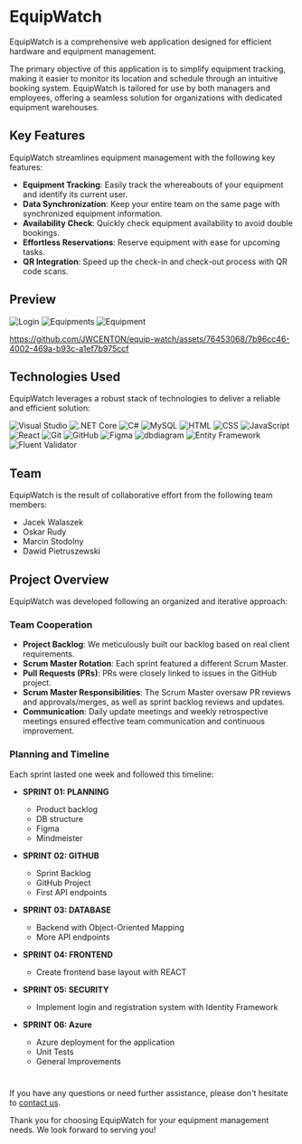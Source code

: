 # EquipWatch

EquipWatch is a comprehensive web application designed for efficient hardware and equipment management.

<!-- ![EquipWatch Logo](insert_url_to_logo_here) -->

The primary objective of this application is to simplify equipment tracking, making it easier to monitor its location and schedule through an intuitive booking system. EquipWatch is tailored for use by both managers and employees, offering a seamless solution for organizations with dedicated equipment warehouses.

## Key Features

EquipWatch streamlines equipment management with the following key features:

- **Equipment Tracking**: Easily track the whereabouts of your equipment and identify its current user.
- **Data Synchronization**: Keep your entire team on the same page with synchronized equipment information.
- **Availability Check**: Quickly check equipment availability to avoid double bookings.
- **Effortless Reservations**: Reserve equipment with ease for upcoming tasks.
- **QR Integration**: Speed up the check-in and check-out process with QR code scans.

## Preview

![Login](https://github.com/JWCENTON/equip-watch/assets/76453068/6cb19ba6-9895-4248-b2d7-4432d4b000eb)
![Equipments](https://github.com/JWCENTON/equip-watch/assets/76453068/a6ca7551-34ca-4114-8650-45939a259107)
![Equipment](https://github.com/JWCENTON/equip-watch/assets/76453068/91f3ab22-29e7-4e84-a552-e38feb355692)

https://github.com/JWCENTON/equip-watch/assets/76453068/7b96cc46-4002-469a-b93c-a1ef7b975ccf

## Technologies Used

EquipWatch leverages a robust stack of technologies to deliver a reliable and efficient solution:

![Visual Studio](https://img.shields.io/badge/Visual%20Studio-5C2D91.svg?style=for-the-badge&logo=visual-studio&logoColor=white)
![.NET Core](https://img.shields.io/badge/.NET%20Core-5C2D91?style=for-the-badge&logo=.net&logoColor=white)
![C#](https://img.shields.io/badge/C%23-5C2D91?style=for-the-badge&logo=c-sharp&logoColor=white)
![MySQL](https://img.shields.io/badge/MySQL-4479A1?style=for-the-badge&logo=mysql&logoColor=white)
![HTML](https://img.shields.io/badge/HTML-E34F26?style=for-the-badge&logo=html5&logoColor=white)
![CSS](https://img.shields.io/badge/CSS-1572B6?style=for-the-badge&logo=css3&logoColor=white)
![JavaScript](https://img.shields.io/badge/JavaScript-F7DF1E?style=for-the-badge&logo=javascript&logoColor=black)
![React](https://img.shields.io/badge/React-61DAFB?style=for-the-badge&logo=react&logoColor=white)
![Git](https://img.shields.io/badge/Git-F05032?style=for-the-badge&logo=git&logoColor=white)
![GitHub](https://img.shields.io/badge/GitHub-181717?style=for-the-badge&logo=github&logoColor=white)
![Figma](https://img.shields.io/badge/Figma-F24E1E?style=for-the-badge&logo=figma&logoColor=white)
![dbdiagram](https://img.shields.io/badge/dbdiagram-005F9E?style=for-the-badge&logo=dbdiagram&logoColor=white)
![Entity Framework](https://img.shields.io/badge/Entity%20Framework-512BD4?style=for-the-badge&logo=.net&logoColor=white)
![Fluent Validator](https://img.shields.io/badge/Fluent%20Validator-00BFFF?style=for-the-badge&logo=swift&logoColor=white)

## Team

EquipWatch is the result of collaborative effort from the following team members:

- Jacek Walaszek
- Oskar Rudy
- Marcin Stodolny
- Dawid Pietruszewski

## Project Overview

EquipWatch was developed following an organized and iterative approach:

### Team Cooperation

- **Project Backlog**: We meticulously built our backlog based on real client requirements.
- **Scrum Master Rotation**: Each sprint featured a different Scrum Master.
- **Pull Requests (PRs)**: PRs were closely linked to issues in the GitHub project.
- **Scrum Master Responsibilities**: The Scrum Master oversaw PR reviews and approvals/merges, as well as sprint backlog reviews and updates.
- **Communication**: Daily update meetings and weekly retrospective meetings ensured effective team communication and continuous improvement.

### Planning and Timeline

Each sprint lasted one week and followed this timeline:

- **SPRINT 01: PLANNING**
  - Product backlog
  - DB structure
  - Figma
  - Mindmeister

- **SPRINT 02: GITHUB**
  - Sprint Backlog
  - GitHub Project
  - First API endpoints

- **SPRINT 03: DATABASE**
  - Backend with Object-Oriented Mapping
  - More API endpoints

- **SPRINT 04: FRONTEND**
  - Create frontend base layout with REACT

- **SPRINT 05: SECURITY**
  - Implement login and registration system with Identity Framework

- **SPRINT 06: Azure**
  - Azure deployment for the application
  - Unit Tests
  - General Improvements
<!--
## Getting Started

You can access the EquipWatch application publicly at [insert_url_here]. Get started today and experience hassle-free equipment management.
-->
#
If you have any questions or need further assistance, please don't hesitate to [contact us](mailto:marcin.stodolny@o2.pl).

Thank you for choosing EquipWatch for your equipment management needs. We look forward to serving you!

